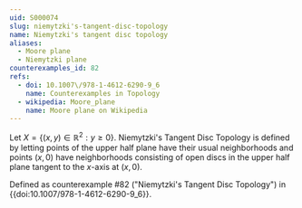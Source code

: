 ```yaml
---
uid: S000074
slug: niemytzki's-tangent-disc-topology
name: Niemytzki's tangent disc topology
aliases:
  - Moore plane
  - Niemytzki plane
counterexamples_id: 82
refs:
  - doi: 10.1007\/978-1-4612-6290-9_6
    name: Counterexamples in Topology
  - wikipedia: Moore_plane
    name: Moore plane on Wikipedia
---
```

Let $X = \{(x,y) \in \mathbb{R}^2 : y \geq 0\}$. Niemytzki's Tangent Disc Topology is defined by letting points of the upper half plane have their usual neighborhoods and points $(x,0)$ have neighborhoods consisting of open discs in the upper half plane tangent to the $x$-axis at $(x,0)$.

Defined as counterexample #82 ("Niemytzki's Tangent Disc Topology")
in {{doi:10.1007\/978-1-4612-6290-9_6}}.
